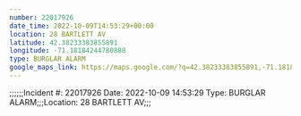 ```yaml
---
number: 22017926
date_time: 2022-10-09T14:53:29+00:00
location: 28 BARTLETT AV
latitude: 42.38233383855891
longitude: -71.18184244780888
type: BURGLAR ALARM
google_maps_link: https://maps.google.com/?q=42.38233383855891,-71.18184244780888
---
```


;;;;;;Incident #: 22017926  Date: 2022-10-09 14:53:29   Type: BURGLAR ALARM;;;Location: 28 BARTLETT AV;;;
